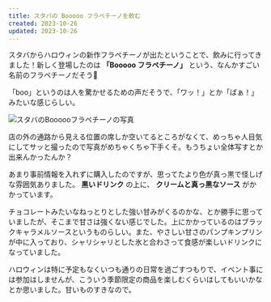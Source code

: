 ```yaml
---
title: スタバの Booooo フラペチーノを飲む
created: 2023-10-26
updated: 2023-10-26
---
```


スタバからハロウィンの新作フラペチーノが出たということで、飲みに行ってきました！新しく登場したのは **「Booooo フラペチーノ」** という、なんかすごい名前のフラペチーノだそう👻

「boo」というのは人を驚かせるための声だそうで、「ワッ！」とか「ばぁ！」みたいな感じらしい。

![スタバのBoooooフラペチーノの写真](9e4e85ad-0816-48ec-449b-2425d8513b00)

店の外の通路から見える位置の席しか空いてるところがなくて、めっちゃ人目気にしてサッと撮ったので写真がめちゃくちゃ下手くそ。もうちょい全体写すとか出来んかったんか？

あまり事前情報を入れずに購入したのですが、思ってたより色が真っ黒で怪しげな雰囲気ありました。 **黒いドリンク** の上に、 **クリームと真っ黒なソース** がかかっています。

チョコレートみたいなねっとりとした強い甘みがくるのかな、とか勝手に思っていましたが、そこまで甘さは強くない感じでした。上にかかっているのはブラックキャラメルソースというものらしい。また、やさしい甘さのパンプキンプリンが中に入っており、シャリシャリとした氷と合わさって食感が楽しいドリンクになっていました。

ハロウィンは特に予定もなくいつも通りの日常を過ごすつもりで、イベント事には参加はしませんが、こういう季節限定の商品を楽しむくらいはしてもいいかなとか思いました。甘いものすきなので。
